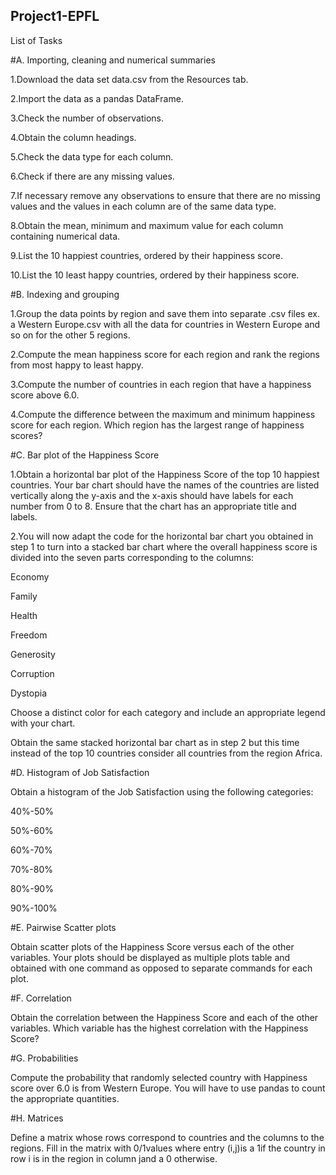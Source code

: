 ## Project1-EPFL

List of Tasks

#A. Importing, cleaning and numerical summaries

1.Download the data set data.csv from the Resources tab.

2.Import the data as a pandas DataFrame.

3.Check the number of observations.

4.Obtain the column headings.

5.Check the data type for each column.

6.Check if there are any missing values.

7.If necessary remove any observations to ensure that there are no missing values and the values in each column are of the same data type.

8.Obtain the mean, minimum and maximum value for each column containing numerical data.

9.List the 10 happiest countries, ordered by their happiness score.

10.List the 10 least happy countries, ordered by their happiness score.

#B. Indexing and grouping

1.Group the data points by region and save them into separate .csv files ex. a Western Europe.csv with all the data for countries in Western Europe and so on for the other 5 regions.

2.Compute the mean happiness score for each region and rank the regions from most happy to least happy.

3.Compute the number of countries in each region that have a happiness score above 6.0.

4.Compute the difference between the maximum and minimum happiness score for each region. Which region has the largest range of happiness scores?

#C. Bar plot of the Happiness Score

1.Obtain a horizontal bar plot of the Happiness Score of the top 10 happiest countries. Your bar chart should have the names of the countries are listed vertically along the y-axis and the x-axis should have labels for each number from 0 to 8. Ensure that the chart has an appropriate title and labels.

2.You will now adapt the code for the horizontal bar chart you obtained in step 1 to turn into a stacked bar chart where the overall happiness score is divided into the seven parts corresponding to the columns:

Economy

Family

Health

Freedom

Generosity

Corruption

Dystopia

Choose a distinct color for each category and include an appropriate legend with your chart.

Obtain the same stacked horizontal bar chart as in step 2 but this time instead of the top 10 countries consider all countries from the region Africa.

#D. Histogram of Job Satisfaction

Obtain a histogram of the Job Satisfaction using the following categories:

40%-50%

50%-60%

60%-70%

70%-80%

80%-90%

90%-100%

#E. Pairwise Scatter plots

Obtain scatter plots of the Happiness Score versus each of the other variables. Your plots should be displayed as multiple plots table and obtained with one command as opposed to separate commands for each plot.

#F. Correlation

Obtain the correlation between the Happiness Score and each of the other variables. Which variable has the highest correlation with the Happiness Score?

#G. Probabilities

Compute the probability that randomly selected country with Happiness score over 6.0 is from Western Europe. You will have to use pandas to count the appropriate quantities.

#H. Matrices

Define a matrix whose rows correspond to countries and the columns to the regions. Fill in the matrix with 0/1values where entry (i,j)is a 1if the country in row i is in the region in column jand a 0
 otherwise.
